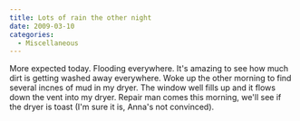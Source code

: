 ```yaml
---
title: Lots of rain the other night
date: 2009-03-10
categories: 
  - Miscellaneous
---
```


More expected today. Flooding everywhere. It's amazing to see how much dirt is getting washed away everywhere. Woke up the other morning to find several incnes of mud in my dryer. The window well fills up and it flows down the vent into my dryer. Repair man comes this morning, we'll see if the dryer is toast (I'm sure it is, Anna's not convinced).
